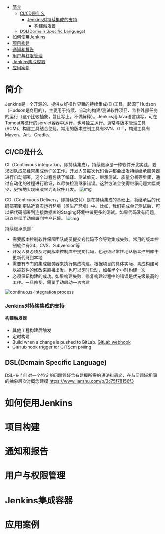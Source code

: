 - [简介](#简介)
  - [CI/CD是什么](#cicd是什么)
    - [Jenkins对持续集成的支持](#jenkins对持续集成的支持)
      - [构建触发器](#构建触发器)
  - [DSL(Domain Specific Language)](#dsldomain-specific-language)
- [如何使用Jenkins](#如何使用jenkins)
- [项目构建](#项目构建)
- [通知和报告](#通知和报告)
- [用户与权限管理](#用户与权限管理)
- [Jenkins集成容器](#jenkins集成容器)
- [应用案例](#应用案例)

# 简介
Jenkins是一个开源的、提供友好操作界面的持续集成(CI)工具，起源于Hudson（Hudson是商用的），主要用于持续、自动的构建/测试软件项目、监控外部任务的运行（这个比较抽象，暂且写上，不做解释）。Jenkins用Java语言编写，可在Tomcat等流行的servlet容器中运行，也可独立运行。通常与版本管理工具(SCM)、构建工具结合使用。常用的版本控制工具有SVN、GIT，构建工具有Maven、Ant、Gradle。

## CI/CD是什么
CI（Continuous integration，即持续集成），持续继承是一种软件开发实践，要求团队成员经常集成他们的工作。开发人员每次代码合并都会出发持续继承服务器进行自动部署，这个过程包括了编译、测试单元、继承测试、质量分析等步骤，通过自动化的过程进行验证，以尽快检测继承错误。这种方法会使得继承问题大幅减少，更快地实现由凝聚力的软件开发。
![img](./img/6464255-1b6e3bfdbece1492.png)

CD（Continuous Delivery，即持续交付）是在持续集成的基础上，将继承后的代码部署到更贴近真实运行环境（类生产环境）中。比如，我们完成单元测试后，可以把代码部署到连接数据库的Staging环境中做更多的测试。如果代码没有问题，可以继续手动部署到生产环境。
![img](./img/6464255-ba088ec7257062c0.png)

持续继承原则：
- 需要版本控制软件保障团队成员提交的代码不会导致集成失败。常用的版本控制软件有Git、CVS、Subversion等
- 开发人员必须及时向版本控制库中提交代码，也必须经常性地从版本控制库中更新代码到本地
- 需要有专门的集成服务器来执行集成构建。根据项目的具体实际、集成构建可以被软件的修改来直接出发、也可以定时启动，如每半个小时构建一次
- 必须保证构建的成功。如果构建失败，修复构建过程中的错误是优先级最高的工作。一旦修复，需要手动启动一次构建

![continuous-integration process](./img/14570-a8c0bf0318fa35e4.png)

### Jenkins对持续集成的支持
#### 构建触发器
- 其他工程构建后触发
- 定时构建
- Build when a change is pushed to GitLab. [GitLab webhook](https://deploy.skyunion.net/project/friend)
- GitHub hook trigger for GITScm polling

## DSL(Domain Specific Language)
DSL-专门针对一个特定的问题领域含有建模所需的语法和语义，在与问题域相同的抽象层次对概念建模
https://www.jianshu.com/p/3d75f78156f3

# 如何使用Jenkins

# 项目构建

# 通知和报告

# 用户与权限管理

# Jenkins集成容器

# 应用案例